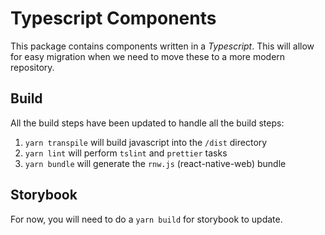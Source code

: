 # Typescript Components

This package contains components written in a *Typescript*. This will allow for
easy migration when we need to move these to a more modern repository.

## Build

All the build steps have been updated to handle all the build steps:

1. `yarn transpile` will build javascript into the `/dist` directory
1. `yarn lint` will perform `tslint` and `prettier` tasks
1. `yarn bundle` will generate the `rnw.js` (react-native-web) bundle

## Storybook

For now, you will need to do a `yarn build` for storybook to update.
